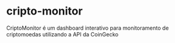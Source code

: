 # cripto-monitor
CriptoMonitor é um dashboard interativo para monitoramento de criptomoedas utilizando a API da CoinGecko
